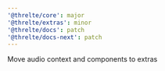 ```yaml
---
'@threlte/core': major
'@threlte/extras': minor
'@threlte/docs': patch
'@threlte/docs-next': patch
---
```


Move audio context and components to extras

